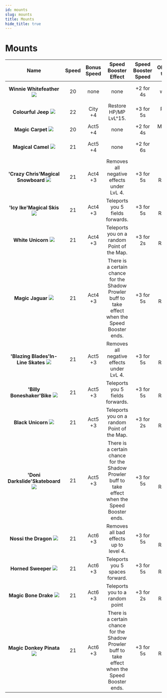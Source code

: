 ```yaml
---
id: mounts
slug: mounts
title: Mounts
hide_title: true
---
```


# Mounts

|                                      Name                                       | Speed | Bonus Speed |                                       Speed Booster Effect                                        | Speed Booster Speed |   Obtainable through   |
|:-------------------------------------------------------------------------------:|:-----:|:-----------:|:-------------------------------------------------------------------------------------------------:|:-------------------:|:----------------------:|
|          **Winnie Whitefeather** ![](https://i.imgur.com/qD7Bcpv.png)           |  20   |    none     |                                               none                                                |    +2 for 4s     |          Level 1 welcome box          |
|             **Colourful Jeep** ![](https://i.imgur.com/X7u7axf.png)             |  22   |   City +4   |                                       Restore HP/MP LvL^15.                                       |    +3 for 5s     |      Rainbow Shop      |
|              **Magic Carpet** ![](https://i.imgur.com/badHZa8.png)              |  20   |   Act5 +4   |                                               none                                                |    +2 for 4s     |   Mysterious Relict    |
|             **Magical Camel** ![](https://i.imgur.com/HJg3uKj.png)              |  21   |   Act5 +4   |                                               none                                                |    +2 for 6s     |   Morph Scrolls only   |
|     **'Crazy Chris'Magical Snowboard** ![](https://i.imgur.com/mhcAmDH.png)     |  21   |   Act4 +3   |                             Removes all negative effects under LvL 4.                             |    +3 for 5s     |      A4 Raidboxes      |
|         **'Icy Ike'Magical Skis** ![](https://i.imgur.com/s5LEcG7.png)          |  21   |   Act4 +3   |                                 Teleports you 5 fields forwards.                                  |    +3 for 5s     |      A4 Raidboxes      |
|             **White Unicorn** ![](https://i.imgur.com/yqUCkaD.png)              |  21   |   Act4 +3   |                            Teleports you on a random Point of the Map.                            |    +3 for 2s     |      A4 Raidboxes      |
|              **Magic Jaguar** ![](https://i.imgur.com/Z5hyZhQ.png)              |  21   |   Act4 +3   | There is a certain chance for the Shadow Prowler buff to take effect when the Speed Booster ends. |    +3 for 5s     |      A4 Raidboxes      |
|     **'Blazing Blades'In-Line Skates** ![](https://i.imgur.com/CzTz2CR.png)     |  21   |   Act5 +3   |                             Removes all negative effects under LvL 4.                             |    +3 for 5s     |     A5.2 Raidboxes     |
|         **'Billy Boneshaker'Bike** ![](https://i.imgur.com/dJe4EoV.png)         |  21   |   Act5 +3   |                                 Teleports you 5 fields forwards.                                  |    +3 for 5s     |     A5.2 Raidboxes     |
|             **Black Unicorn** ![](https://i.imgur.com/12nyUeq.png)              |  21   |   Act5 +3   |                            Teleports you on a random Point of the Map.                            |    +3 for 2s     |     A5.2 Raidboxes     |
|       **'Doni Darkslide'Skateboard** ![](https://i.imgur.com/Nea4YkQ.png)       |  21   |   Act5 +3   | There is a certain chance for the Shadow Prowler buff to take effect when the Speed Booster ends. |    +3 for 5s     | Shop + A5.2 Raidboxes  |
|                          **Nossi the Dragon**  ![](https://i.imgur.com/WdnNKsY.png)                          |  21   |   Act6 +3   |                              Removes all bad effects up to level 4.                               |      +3 for 5s      | Shop + A6.1 Raidboxes |
|                           **Horned Sweeper**  ![](https://i.imgur.com/5mcst0m.png)                          |  21   |   Act6 +3   |                                  Teleports you 5 spaces forward.                                  |      +3 for 5s      |     A6.1 Raidboxes      |
|                          **Magic Bone Drake**    ![](https://i.imgur.com/WHcPhoX.png)                     |  21   |   Act6 +3   |                                  Teleports you to a random point                                  |      +3 for 2s      |     A6.1 Raidboxes      |
|                         **Magic Donkey Pinata**   ![](https://i.imgur.com/GfZgFWd.png)                      |  21   |   Act6 +3   | There is a certain chance for the Shadow Prowler buff to take effect when the Speed Booster ends. |      +3 for 5s      |     A6.1 Raidboxes      |

